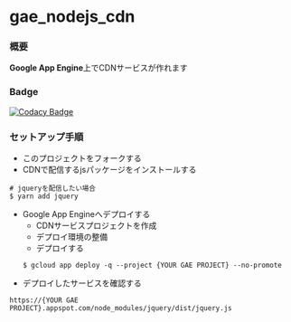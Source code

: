 # gae_nodejs_cdn

### 概要

**Google App Engine**上でCDNサービスが作れます

### Badge

[![Codacy Badge](https://app.codacy.com/project/badge/Grade/8766526c356c41238aa1aaaf24f4ada8)](https://app.codacy.com/gh/ishi720/gae_nodejs_cdn/dashboard?utm_source=gh&utm_medium=referral&utm_content=&utm_campaign=Badge_grade)


### セットアップ手順

- このプロジェクトをフォークする
- CDNで配信するjsパッケージをインストールする
```shell
# jqueryを配信したい場合
$ yarn add jquery
```
- Google App Engineへデプロイする
  - CDNサービスプロジェクトを作成
  - デプロイ環境の整備
  - デプロイする
  ```shell
  $ gcloud app deploy -q --project {YOUR GAE PROJECT} --no-promote
  ```
- デプロイしたサービスを確認する

```
https://{YOUR GAE PROJECT}.appspot.com/node_modules/jquery/dist/jquery.js
```
